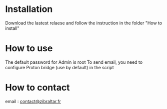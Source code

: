 # Installation
Download the lastest relaese and follow the instruction in the folder "How to install"

# How to use 
The default password for Admin is root
To send email, you need to configure Proton bridge (use by default) in the script

# How to contact
email : contact@zibraltar.fr